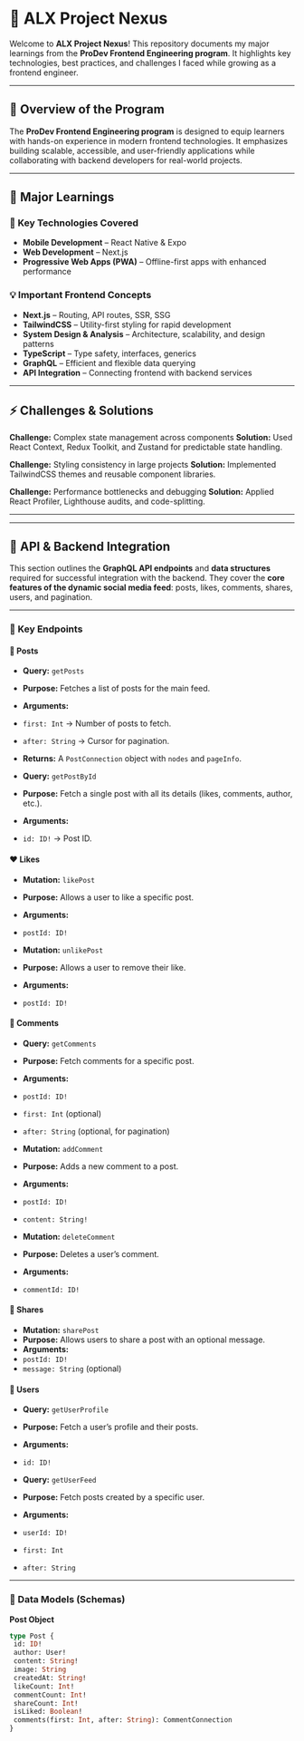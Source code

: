 # 🚀 ALX Project Nexus


Welcome to **ALX Project Nexus**! 
This repository documents my major learnings from the **ProDev Frontend Engineering program**. 
It highlights key technologies, best practices, and challenges I faced while growing as a frontend engineer.


---


## 📌 Overview of the Program
The **ProDev Frontend Engineering program** is designed to equip learners with hands-on experience in modern frontend technologies. 
It emphasizes building scalable, accessible, and user-friendly applications while collaborating with backend developers for real-world projects.


---


## 🎯 Major Learnings


### 🔑 Key Technologies Covered
- **Mobile Development** – React Native & Expo 
- **Web Development** – Next.js 
- **Progressive Web Apps (PWA)** – Offline-first apps with enhanced performance 


### 💡 Important Frontend Concepts
- **Next.js** – Routing, API routes, SSR, SSG 
- **TailwindCSS** – Utility-first styling for rapid development 
- **System Design & Analysis** – Architecture, scalability, and design patterns 
- **TypeScript** – Type safety, interfaces, generics 
- **GraphQL** – Efficient and flexible data querying 
- **API Integration** – Connecting frontend with backend services 


---


## ⚡ Challenges & Solutions


**Challenge:** Complex state management across components 
**Solution:** Used React Context, Redux Toolkit, and Zustand for predictable state handling. 


**Challenge:** Styling consistency in large projects 
**Solution:** Implemented TailwindCSS themes and reusable component libraries. 


**Challenge:** Performance bottlenecks and debugging 
**Solution:** Applied React Profiler, Lighthouse audits, and code-splitting. 


---


---


## 🤝 API & Backend Integration


This section outlines the **GraphQL API endpoints** and **data structures** required for successful integration with the backend. 
They cover the **core features of the dynamic social media feed**: posts, likes, comments, shares, users, and pagination.


---


### 🔗 Key Endpoints


#### 📌 Posts
- **Query:** `getPosts`
- **Purpose:** Fetches a list of posts for the main feed.
- **Arguments:** 
 - `first: Int` → Number of posts to fetch. 
 - `after: String` → Cursor for pagination. 
- **Returns:** A `PostConnection` object with `nodes` and `pageInfo`.


- **Query:** `getPostById`
- **Purpose:** Fetch a single post with all its details (likes, comments, author, etc.).
- **Arguments:** 
 - `id: ID!` → Post ID. 


#### ❤️ Likes
- **Mutation:** `likePost`
- **Purpose:** Allows a user to like a specific post. 
- **Arguments:** 
 - `postId: ID!` 


- **Mutation:** `unlikePost`
- **Purpose:** Allows a user to remove their like. 
- **Arguments:** 
 - `postId: ID!` 


#### 💬 Comments
- **Query:** `getComments`
- **Purpose:** Fetch comments for a specific post. 
- **Arguments:** 
 - `postId: ID!` 
 - `first: Int` (optional) 
 - `after: String` (optional, for pagination) 


- **Mutation:** `addComment`
- **Purpose:** Adds a new comment to a post. 
- **Arguments:** 
 - `postId: ID!` 
 - `content: String!` 


- **Mutation:** `deleteComment`
- **Purpose:** Deletes a user’s comment. 
- **Arguments:** 
 - `commentId: ID!` 


#### 🔄 Shares
- **Mutation:** `sharePost`
- **Purpose:** Allows users to share a post with an optional message. 
- **Arguments:** 
 - `postId: ID!` 
 - `message: String` (optional) 


#### 👤 Users
- **Query:** `getUserProfile`
- **Purpose:** Fetch a user’s profile and their posts. 
- **Arguments:** 
 - `id: ID!` 


- **Query:** `getUserFeed`
- **Purpose:** Fetch posts created by a specific user. 
- **Arguments:** 
 - `userId: ID!` 
 - `first: Int` 
 - `after: String` 


---


### 📐 Data Models (Schemas)


**Post Object**
```graphql
type Post {
 id: ID!
 author: User!
 content: String!
 image: String
 createdAt: String!
 likeCount: Int!
 commentCount: Int!
 shareCount: Int!
 isLiked: Boolean!
 comments(first: Int, after: String): CommentConnection
}